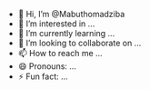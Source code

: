 - 👋 Hi, I’m @Mabuthomadziba
- 👀 I’m interested in ...
- 🌱 I’m currently learning ...
- 💞️ I’m looking to collaborate on ...
- 📫 How to reach me ...
- 😄 Pronouns: ...
- ⚡ Fun fact: ...

<!---
Mabuthomadziba/Mabuthomadziba is a ✨ special ✨ repository because its `README.md` (this file) appears on your GitHub profile.
You can click the Preview link to take a look at your changes.
--->
